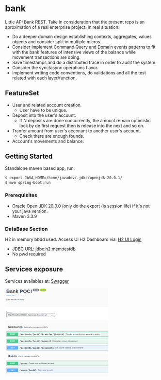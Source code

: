 # bank

Little API Bank REST. Take in consideration that the present repo is an aproximation of a real enterprise project. In real situation:
* Do a deeper domain design establishing contexts, aggregates, values objects and consider split in multiple micros.
* Consider implement Command Query and Domain events patterns to fit with the bank features of intensive views of the balance while movement transactions are doing.
* Save timestamps and do a distributed trace in order to audit the system.
* Consider the sync/async operations flavor.
* Implement writing code conventions, do validations and all the test related with each layer/function.

## FeatureSet
* User and related account creation.
  * User have to be unique.
* Deposit into the user's account.
  * If N deposits are done concurrently, the amount remain optimistic lock by de first request then is release into the next and so on. 
* Tranfer amount from user's acconunt to another user's account.
  * Check there are enough founds. 
* Account's movements and balance.

## Getting Started

Standalone maven based app, run:

```bash
$ export JAVA_HOME=/home/javadev/.jdks/openjdk-20.0.1/
$ mvn spring-boot:run
```

### Prerequisites

* Oracle Open JDK 20.0.0 (only do the export (is session life) if it's not your java version.
* Maven 3.3.9

### DataBase Section

H2 in memory bbdd used.
Access UI H2 Dashboard via: [H2 UI Login](http://localhost:8080/h2-ui/login.jsp) 
* JDBC URL: jdbc:h2:mem:testdb
* No pwd required

## Services exposure

Services availables at: [Swagger](http://localhost:8080/swagger-ui/index.html) 

<img src="swagger.png" width="340" height="290">


